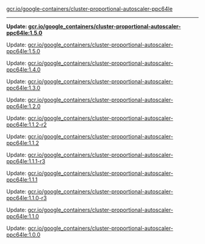 [gcr.io/google-containers/cluster-proportional-autoscaler-ppc64le](https://hub.docker.com/r/cruse/cluster-proportional-autoscaler-ppc64le/tags/) 

----
**Update: [gcr.io/google_containers/cluster-proportional-autoscaler-ppc64le:1.5.0](https://hub.docker.com/r/cruse/cluster-proportional-autoscaler-ppc64le/tags/)**

Update: [gcr.io/google_containers/cluster-proportional-autoscaler-ppc64le:1.5.0](https://hub.docker.com/r/cruse/cluster-proportional-autoscaler-ppc64le/tags/)

Update: [gcr.io/google_containers/cluster-proportional-autoscaler-ppc64le:1.4.0](https://hub.docker.com/r/cruse/cluster-proportional-autoscaler-ppc64le/tags/)

Update: [gcr.io/google_containers/cluster-proportional-autoscaler-ppc64le:1.3.0](https://hub.docker.com/r/cruse/cluster-proportional-autoscaler-ppc64le/tags/)

Update: [gcr.io/google_containers/cluster-proportional-autoscaler-ppc64le:1.2.0](https://hub.docker.com/r/cruse/cluster-proportional-autoscaler-ppc64le/tags/)

Update: [gcr.io/google_containers/cluster-proportional-autoscaler-ppc64le:1.1.2-r2](https://hub.docker.com/r/cruse/cluster-proportional-autoscaler-ppc64le/tags/)

Update: [gcr.io/google_containers/cluster-proportional-autoscaler-ppc64le:1.1.2](https://hub.docker.com/r/cruse/cluster-proportional-autoscaler-ppc64le/tags/)

Update: [gcr.io/google_containers/cluster-proportional-autoscaler-ppc64le:1.1.1-r3](https://hub.docker.com/r/cruse/cluster-proportional-autoscaler-ppc64le/tags/)

Update: [gcr.io/google_containers/cluster-proportional-autoscaler-ppc64le:1.1.1](https://hub.docker.com/r/cruse/cluster-proportional-autoscaler-ppc64le/tags/)

Update: [gcr.io/google_containers/cluster-proportional-autoscaler-ppc64le:1.1.0-r3](https://hub.docker.com/r/cruse/cluster-proportional-autoscaler-ppc64le/tags/)

Update: [gcr.io/google_containers/cluster-proportional-autoscaler-ppc64le:1.1.0](https://hub.docker.com/r/cruse/cluster-proportional-autoscaler-ppc64le/tags/)

Update: [gcr.io/google_containers/cluster-proportional-autoscaler-ppc64le:1.0.0](https://hub.docker.com/r/cruse/cluster-proportional-autoscaler-ppc64le/tags/)

